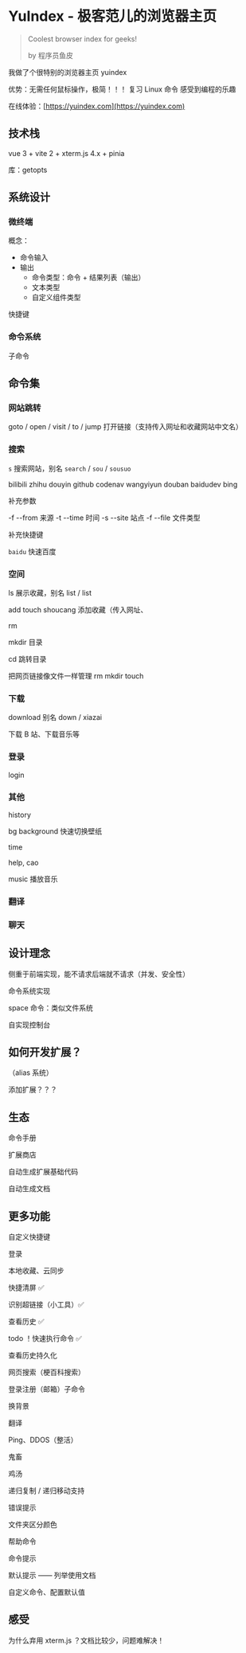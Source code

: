 # YuIndex - 极客范儿的浏览器主页

> Coolest browser index for geeks!
> 
> by 程序员鱼皮

我做了个很特别的浏览器主页 yuindex

优势：无需任何鼠标操作，极简！！！
复习 Linux 命令
感受到编程的乐趣

在线体验：[https://yuindex.com](https://yuindex.com)

## 技术栈

vue 3 + vite 2 + xterm.js 4.x + pinia

库：getopts



## 系统设计

### 微终端

概念：

- 命令输入 
- 输出
  - 命令类型：命令 + 结果列表（输出）
  - 文本类型
  - 自定义组件类型

快捷键

### 命令系统

子命令

## 命令集

### 网站跳转

goto / open / visit / to / jump 打开链接（支持传入网址和收藏网站中文名）

### 搜索

`s` 搜索网站，别名 `search` / `sou` / `sousuo` 

bilibili
zhihu
douyin
github
codenav
wangyiyun
douban
baidudev
bing

补充参数

-f --from 来源
-t --time 时间
-s --site 站点
-f --file 文件类型

补充快捷键

`baidu` 快速百度


### 空间

ls 展示收藏，别名 list / list

add touch shoucang 添加收藏（传入网址、

rm

mkdir 目录

cd 跳转目录

把网页链接像文件一样管理 rm mkdir touch

### 下载

download 别名 down / xiazai

下载 B 站、下载音乐等

### 登录

login

### 其他

history

bg background 快速切换壁纸

time

help, cao

music 播放音乐

### 翻译

### 聊天



## 设计理念

侧重于前端实现，能不请求后端就不请求（并发、安全性）

命令系统实现

space 命令：类似文件系统

自实现控制台

## 如何开发扩展？

（alias 系统）

添加扩展？？？

## 生态

命令手册

扩展商店

自动生成扩展基础代码

自动生成文档


## 更多功能

自定义快捷键

登录

本地收藏、云同步

快捷清屏 ✅

识别超链接（小工具）✅

查看历史 ✅

todo ！快速执行命令 ✅

查看历史持久化

网页搜索（梗百科搜索）

登录注册（邮箱）子命令

换背景

翻译 

Ping、DDOS（整活）

鬼畜

鸡汤

递归复制 / 递归移动支持

错误提示

文件夹区分颜色

帮助命令

命令提示

默认提示 —— 列举使用文档

自定义命令、配置默认值

## 感受

为什么弃用 xterm.js ？文档比较少，问题难解决！

